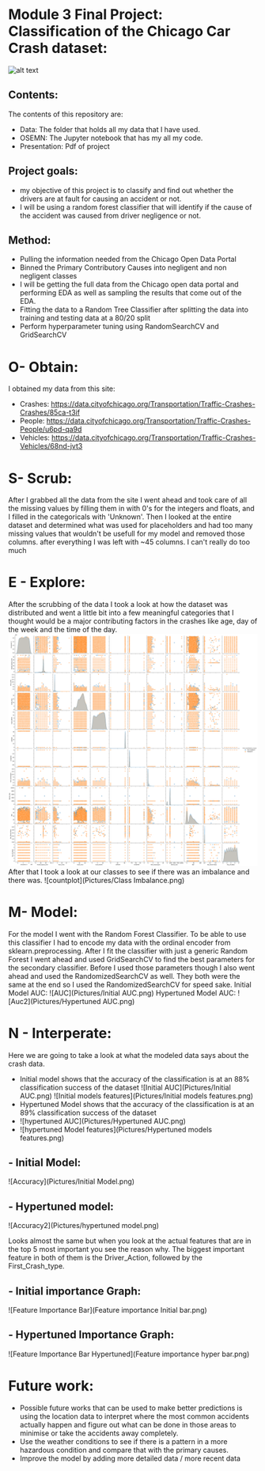 
# Module 3 Final Project: Classification of the Chicago Car Crash dataset:
![alt text](https://hotelemc2.com/wp-content/uploads/2018/02/Why-Chicago-is-the-Best-City-in-the-World.png)


## Contents:
The contents of this repository are:
 - Data: The folder that holds all my data that I have used.
 - OSEMN: The Jupyter notebook that has my all my code.
 - Presentation: Pdf of project

## Project goals:
   - my objective of this project is to classify and find out whether the drivers are at fault for causing an accident or not.
   - I will be using a random forest classifier that will identify if the cause of the accident was caused from driver negligence or not.
    
## Method:
- Pulling the information needed from the Chicago Open Data Portal
- Binned the Primary Contributory Causes into negligent and non negligent classes
- I will be getting the full data from the Chicago open data portal and performing EDA as well as sampling the results that come out of the EDA.
- Fitting the data to a Random Tree Classifier after splitting the data into training and testing data at a 80/20 split
- Perform hyperparameter tuning using RandomSearchCV and GridSearchCV

# O- Obtain:
I obtained my data from this site: 
- Crashes: https://data.cityofchicago.org/Transportation/Traffic-Crashes-Crashes/85ca-t3if
- People: https://data.cityofchicago.org/Transportation/Traffic-Crashes-People/u6pd-qa9d
- Vehicles: https://data.cityofchicago.org/Transportation/Traffic-Crashes-Vehicles/68nd-jvt3

# S- Scrub:
After I grabbed all the data from the site I went ahead and took care of all the missing values by filling them in with 0's for the integers and floats, and I filled in the categoricals with 'Unknown'. Then I looked at the entire dataset and determined what was used for placeholders and had too many missing values that wouldn't be usefull for my model and removed those columns. after everything I was left with ~45 columns. I can't really do too much 

# E - Explore:
After the scrubbing of the data I took a look at how the dataset was distributed and went a little bit into a few meaningful categories that I thought would be a major contributing factors in the crashes like age, day of the week and the time of the day. 
![pairplot](Pictures/pairplot.png)
After that I took a look at our classes to see if there was an imbalance and there was.
![countplot](Pictures/Class Imbalance.png)

# M- Model:
For the model I went with the Random Forest Classifier. To be able to use this classifier I had to encode my data with the ordinal encoder from sklearn.preprocessing. After I fit the classifier with just a generic Random Forest I went ahead and used GridSearchCV to find the best parameters for the secondary classifier. Before I used those parameters though I also went ahead and used the RandomizedSearchCV as well. They both were the same at the end so I used the RandomizedSearchCV for speed sake.
Initial Model AUC:
![AUC](Pictures/Initial AUC.png)
Hypertuned Model AUC:
![Auc2](Pictures/Hypertuned AUC.png)

# N - Interperate:
Here we are going to take a look at what the modeled data says about the crash data.
- Initial model shows that the accuracy of the classification is at an 88% classification success of the dataset
![Initial AUC](Pictures/Initial AUC.png)
![Initial models features](Pictures/Initial models features.png)
- Hypertuned Model shows that the accuracy of the classification is at an 89% classification success of the dataset
- ![hypertuned AUC](Pictures/Hypertuned AUC.png)
- ![hypertuned Model features](Pictures/Hypertuned models features.png)
## - Initial Model:
![Accuracy](Pictures/Initial Model.png)
## - Hypertuned model:
![Accuracy2](Pictures/hypertuned model.png)

Looks almost the same but when you look at the actual features that are in the top 5 most important you see the reason why. The biggest important feature in both of them is the Driver_Action, followed by the First_Crash_type.
## - Initial importance Graph:
![Feature Importance Bar](Feature importance Initial bar.png)

## - Hypertuned Importance Graph:
![Feature Importance Bar Hypertuned](Feature importance hyper bar.png)

# Future work:
- Possible future works that can be used to make better predictions is using the location data to interpret where the most common accidents actually happen and figure out what can be done in those areas to minimise or take the accidents away completely.
- Use the weather conditions to see if there is a pattern in a more hazardous condition and compare that with the primary causes.
- Improve the model by adding more detailed data / more recent data

